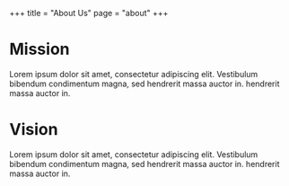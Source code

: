 +++
title = "About Us"
page = "about"
+++

<div class="yellow-bg">
    <div class="container">
        <div class="row">
            <div class="col-md-12 about-info">
                <div class="row top-spacer">
                    <div class="col-md-6">
                        <h1 class="section-title">Mission</h1>
                        <div class="about-text">
                        Lorem ipsum dolor sit amet, consectetur adipiscing elit. Vestibulum bibendum
                             condimentum magna, sed hendrerit massa auctor in. hendrerit massa auctor in.
                        </div>
                        <h1 class="section-title">Vision</h1>
                        <div class="about-text">
                        Lorem ipsum dolor sit amet, consectetur adipiscing elit. Vestibulum bibendum
                             condimentum magna, sed hendrerit massa auctor in. hendrerit massa auctor in.
                        </div>
                    </div>
                    <div class="col-md-6">
                    </div>
                </div>
            </div>
        </div>
    </div>
</div>